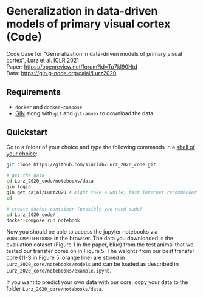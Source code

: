 # Generalization in data-driven models of primary visual cortex (Code)
Code base for "Generalization in data-driven models of primary visual cortex", Lurz et al. ICLR 2021  
Paper: https://openreview.net/forum?id=Tp7kI90Htd  
Data: https://gin.g-node.org/cajal/Lurz2020  

## Requirements

* `docker` and `docker-compose`
* [GIN](https://web.gin.g-node.org/G-Node/Info/wiki/GinCli#quickstart) along with `git` and `git-annex` to download the data. 


## Quickstart

Go to a folder of your choice and type the following commands in a [shell of your choice](https://fishshell.com/):

```bash
git clone https://github.com/sinzlab/Lurz_2020_code.git

# get the data
cd Lurz_2020_code/notebooks/data
gin login
gin get cajal/Lurz2020 # might take a while; fast internet recommended
cd -

# create docker container (possibly you need sudo)
cd Lurz_2020_code/
docker-compose run notebook
```

Now you should be able to access the jupyter notebooks via `YOURCOMPUTER:8888` in the browser. 
The data you downloaded is the evaluation dataset (Figure 1 in the paper, blue) from the test animal that we tested our transfer cores on in Figure 5. The weights from our best transfer core (11-S in Figure 5, orange line) are stored in `Lurz_2020_core/notebooks/models` and can be loaded as described in `Lurz_2020_core/notebooks/example.ipynb`.

If you want to predict your own data with our core, copy your data to the folder `Lurz_2020_core/notebooks/data`.
